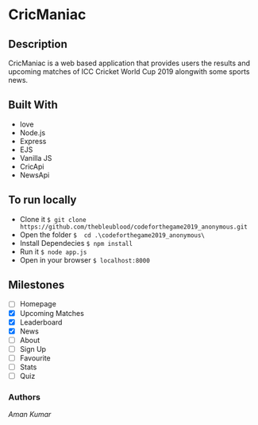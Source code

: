 # CricManiac

## Description
CricManiac is a web based application that provides users the results and upcoming matches of ICC Cricket World Cup 2019 alongwith
some sports news.

## Built With

- love
- Node.js
- Express
- EJS
- Vanilla JS
- CricApi
- NewsApi

## To run locally

- Clone it 
    ```$ git clone https://github.com/thebleublood/codeforthegame2019_anonymous.git ```
- Open the folder
    ```$  cd .\codeforthegame2019_anonymous\ ```
- Install Dependecies
    ```$ npm install ```
- Run it
    ```$ node app.js ```
- Open in your browser
    ```$ localhost:8000 ``` 

## Milestones

- [ ] Homepage
- [x] Upcoming Matches
- [x] Leaderboard	
- [x] News
- [ ] About
- [ ] Sign Up
- [ ] Favourite
- [ ] Stats
- [ ] Quiz

### Authors
_Aman Kumar_
